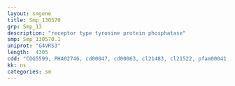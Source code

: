 ```yaml
---
layout: smgene
title: Smp_130570
grp: Smp_13
description: "receptor type tyrosine protein phosphatase"
smp: Smp_130570.1
uniprot: "G4VRS3"
length:  4305
cdd: "COG5599, PHA02746, cd00047, cd00063, cl21483, cl21522, pfam00041, pfam00102, smart00060, smart00194, smart00404"
kk: ns
categories: sm
---
```

